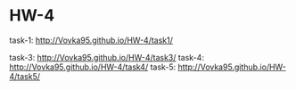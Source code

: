# HW-4

task-1: http://Vovka95.github.io/HW-4/task1/

task-3: http://Vovka95.github.io/HW-4/task3/
task-4: http://Vovka95.github.io/HW-4/task4/
task-5: http://Vovka95.github.io/HW-4/task5/
